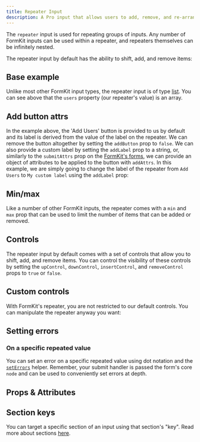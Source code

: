 ```yaml
---
title: Repeater Input
description: A Pro input that allows users to add, remove, and re-arrange repeatable input groups.
---
```


<InputPageHero title="Repeater"></InputPageHero>

<ProInstallSnippet></ProInstallSnippet>

The `repeater` input is used for repeating groups of inputs. Any number of FormKit inputs can be used within a repeater, and repeaters themselves can be infinitely nested.

The repeater input by default has the ability to shift, add, and remove items:

## Base example

<example
name="Repeater"
file="/_content/examples/repeater/repeater-base.vue"></example>

Unlike most other FormKit input types, the repeater input is of type [list](/inputs/list). You can see above that the `users` property (our repeater's value) is an array.

## Add button attrs

In the example above, the 'Add Users' button is provided to us by default and its label is derived from the value of the label on the repeater. We can remove the button altogether by setting the `addButton` prop to `false`. We can also provide a custom label by setting the `addLabel` prop to a string, or, similarly to the `submitAttrs` prop on the [FormKit's forms](/essentials/forms), we can provide an object of attributes to be applied to the button with `addAttrs`. In this example, we are simply going to change the label of the repeater from `Add Users` to `My custom label` using the `addLabel` prop:

<example
name="Repeater"
file="/_content/examples/repeater/repeater-add-button-attrs.vue"></example>

## Min/max

Like a number of other FormKit inputs, the repeater comes with a `min` and `max` prop that can be used to limit the number of items that can be added or removed.

<example
name="Repeater"
file="/_content/examples/repeater/repeater-min-max.vue"></example>

## Controls

The repeater input by default comes with a set of controls that allow you to shift, add, and remove items. You can control the visibility of these controls by setting the `upControl`, `downControl`, `insertControl`, and `removeControl` props to `true` or `false`.

<example
name="Repeater"
file="/_content/examples/repeater/repeater-insert-control.vue"></example>

## Custom controls

With FormKit's repeater, you are not restricted to our default controls. You can manipulate the repeater anyway you want:

<example
name="Repeater"
file="/_content/examples/repeater/repeater-controls.vue"></example>

## Setting errors

### On a specific repeated value

You can set an error on a specific repeated value using dot notation and the
[`setErrors`](/essentials/forms#using-nodeseterrors) helper. Remember, your submit handler is passed the form's core `node` and can be used to conveniently set errors at depth.

<example
  name="Repeater"
  :file="[
    '/_content/examples/repeater/errors/repeater-errors.vue'
  ]">
</example>


## Props & Attributes

<!-- <reference-table input="rating">
</reference-table> -->

## Section keys

You can target a specific section of an input using that section's "key". Read more about sections [here](/essentials/inputs#sections).

<div>
  <formkit-input-diagram />
</div>

<reference-table type="sectionKeys" primary="section-key" :without="[]">
</reference-table>
